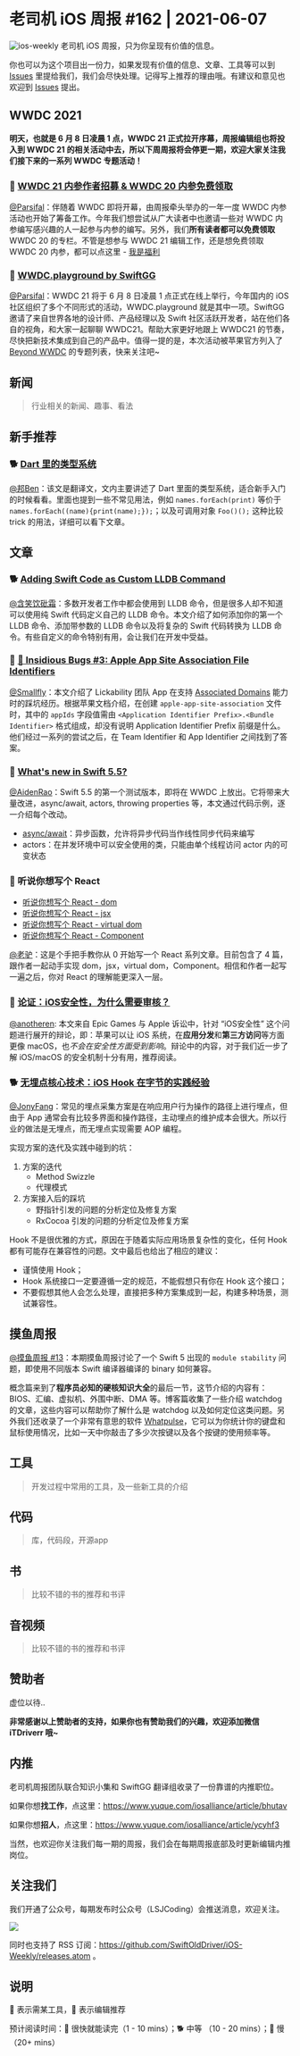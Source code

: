 # 老司机 iOS 周报 #162 | 2021-06-07

![ios-weekly](https://github.com/SwiftOldDriver/iOS-Weekly/blob/master/assets/ios-weekly.png?raw=true)
老司机 iOS 周报，只为你呈现有价值的信息。

你也可以为这个项目出一份力，如果发现有价值的信息、文章、工具等可以到 [Issues](https://github.com/SwiftOldDriver/iOS-Weekly/issues) 里提给我们，我们会尽快处理。记得写上推荐的理由哦。有建议和意见也欢迎到 [Issues](https://github.com/SwiftOldDriver/iOS-Weekly/issues) 提出。

## WWDC 2021

**明天，也就是 6 月 8 日凌晨 1 点，WWDC 21 正式拉开序幕，周报编辑组也将投入到 WWDC 21 的相关活动中去，所以下周周报将会停更一期，欢迎大家关注我们接下来的一系列 WWDC 专题活动！**

### 🌟 [WWDC 21 内参作者招募 & WWDC 20 内参免费领取](https://mp.weixin.qq.com/s/_VdIsQbnnwb1MQUTpAGOyA)

[@Parsifal](https://github.com/ParsifalC)：伴随着 WWDC 即将开幕，由周报牵头举办的一年一度 WWDC 内参活动也开始了筹备工作。今年我们想尝试从广大读者中也邀请一些对 WWDC 内参编写感兴趣的人一起参与内参的编写。另外，我们**所有读者都可以免费领取** WWDC 20 的专栏。不管是想参与 WWDC 21 编辑工作，还是想免费领取 WWDC 20 内参，都可以点这里 - [我是福利](https://mp.weixin.qq.com/s/_VdIsQbnnwb1MQUTpAGOyA)

### 🌟 [WWDC.playground by SwiftGG](https://swift.gg/wwdc/)

[@Parsifal](https://github.com/ParsifalC)：WWDC 21 将于 6 月 8 日凌晨 1 点正式在线上举行，今年国内的 iOS 社区组织了多个不同形式的活动，WWDC.playground 就是其中一项。SwiftGG 邀请了来自世界各地的设计师、产品经理以及 Swift 社区活跃开发者，站在他们各自的视角，和大家一起聊聊 WWDC21。帮助大家更好地跟上 WWDC21 的节奏，尽快把新技术集成到自己的产品中。值得一提的是，本次活动被苹果官方列入了 [Beyond WWDC](https://developer.apple.com/wwdc21/beyond-wwdc/) 的专题列表，快来关注吧~

## 新闻

> 行业相关的新闻、趣事、看法

## 新手推荐


### 🐕 [Dart 里的类型系统](https://mp.weixin.qq.com/s/aBOUm6E1CXGl-GyKP94TeA)

[@邦Ben](https://weibo.com/linwenbang)：该文是翻译文，文内主要讲述了 Dart 里面的类型系统，适合新手入门的时候看看。里面也提到一些不常见用法，例如 `names.forEach(print)` 等价于 `names.forEach((name){print(name);});`；以及可调用对象 `Foo()();` 这种比较 trick 的用法，详细可以看下文章。

## 文章

### 🐕 [Adding Swift Code as Custom LLDB Command](https://swiftsenpai.com/testing/add-custom-lldb/)

 [@含笑饮砒霜](https://weibo.com/chinafishnews/)：多数开发者工作中都会使用到 LLDB 命令，但是很多人却不知道可以使用纯 Swift 代码定义自己的 LLDB 命令。本文介绍了如何添加你的第一个 LLDB 命令、添加带参数的 LLDB 命令以及将复杂的 Swift 代码转换为 LLDB 命令。有些自定义的命令特别有用，会让我们在开发中受益。

### 🐎 [🐞 Insidious Bugs #3: Apple App Site Association File Identifiers](https://lickability.com/blog/insidious-bugs-number-3-apple-app-site-association-file/)

[@Smallfly](https://github.com/iostalks)：本文介绍了 Lickability 团队 App 在支持 [Associated Domains](https://developer.apple.com/documentation/xcode/supporting-associated-domains#Overview) 能力时的踩坑经历。根据苹果文档介绍，在创建 `apple-app-site-association` 文件时，其中的 `appIds` 字段值需由 `<Application Identifier Prefix>.<Bundle Identifier>` 格式组成，却没有说明 Application Identifier Prefix 前缀是什么。他们经过一系列的尝试之后，在 Team Identifier 和 App Identifier 之间找到了答案。

### 🐢 [What's new in Swift 5.5?](https://www.hackingwithswift.com/articles/233/whats-new-in-swift-5-5)

[@AidenRao](https://weibo.com/AidenRao)：Swift 5.5 的第一个测试版本，即将在 WWDC 上放出。它将带来大量改进，async/await, actors, throwing properties 等，本文通过代码示例，逐一介绍每个改动。

- [async/await](https://mp.weixin.qq.com/s/ofYWD4AHm8qR65n0P2mbeA)：异步函数，允许将异步代码当作线性同步代码来编写
- actors：在并发环境中可以安全使用的类，只能由单个线程访问 actor 内的可变状态

### 🐎 听说你想写个 React

* [听说你想写个 React - dom](https://mp.weixin.qq.com/s?__biz=Mzg4MjU2Mzc1MQ==&mid=2247485430&idx=1&sn=6c7e1c1f2e54299305a314a4f79e6422&chksm=cf55883ef8220128caf3c4b07ef53d1f40ce742af40c8a2aef1f5ced37b18d1e2df6934eb80b&token=269095387&lang=zh_CN#rd)
* [听说你想写个 React - jsx](https://mp.weixin.qq.com/s?__biz=Mzg4MjU2Mzc1MQ==&mid=2247485430&idx=2&sn=7b738f351870748af72fc7db14877082&chksm=cf55883ef8220128bc4923c1ab1c4d619bc71bcc57750ae9cc71fe56504cd04f4e3d270a8ec6&token=269095387&lang=zh_CN#rd)
* [听说你想写个 React - virtual dom](https://mp.weixin.qq.com/s?__biz=Mzg4MjU2Mzc1MQ==&mid=2247485507&idx=1&sn=43a4f84434da7e654e8f5fccbf4d1bb2&chksm=cf55878bf8220e9db00cd7c2587c47197c3580d25fe73e4d9fcfd6c468bf4ae7ce846b9eba89&token=269095387&lang=zh_CN#rd)
* [听说你想写个 React - Component](https://mp.weixin.qq.com/s?__biz=Mzg4MjU2Mzc1MQ==&mid=2247485599&idx=1&sn=f4665f943af6bc916b0d669e7783d2e5&chksm=cf558757f8220e4143282eb9f608e1727326ddb9b68ea0bff467ac1ed16c9e6803fc21e3d549&token=1155900023&lang=zh_CN#rd)

[@老驴](https://www.weibo.com/6090610445)：这是个手把手教你从 0 开始写一个 React 系列文章。目前包含了 4 篇，跟作者一起动手实现 dom，jsx，virtual dom，Component。相信和作者一起写一遍之后，你对 React 的理解能更深入一层。

### 🐢 [论证：iOS安全性，为什么需要审核？](https://juejin.cn/post/6967199105541996575)

[@anotheren](https://github.com/anotheren): 本文来自 Epic Games 与 Apple 诉讼中，针对 “iOS安全性” 这个问题进行展开的辩论，即：苹果可以让 iOS 系统，在**应用分发**和**第三方访问**等方面更像 macOS，也*不会在安全性方面受到影响*。辩论中的内容，对于我们近一步了解 iOS/macOS 的安全机制十分有用，推荐阅读。

### 🐕 [无埋点核心技术：iOS Hook 在字节的实践经验](https://juejin.cn/post/6968275950786215944?utm_source=gold_browser_extension#heading-0)

[@JonyFang](https://github.com/JonyFang)：常见的埋点采集方案是在响应用户行为操作的路径上进行埋点，但由于 App 通常会有比较多界面和操作路径，主动埋点的维护成本会很大。所以行业的做法是无埋点，而无埋点实现需要 AOP 编程。

实现方案的迭代及实践中碰到的坑：
1. 方案的迭代
    - Method Swizzle
    - 代理模式
2. 方案接入后的踩坑
    - 野指针引发的问题的分析定位及修复方案
    - RxCocoa 引发的问题的分析定位及修复方案

Hook 不是很优雅的方式，原因在于随着实际应用场景复杂性的变化，任何 Hook 都有可能存在兼容性的问题。文中最后也给出了相应的建议：
- 谨慎使用 Hook；
- Hook 系统接口一定要遵循一定的规范，不能假想只有你在 Hook 这个接口；
- 不要假想其他人会怎么处理，直接把多种方案集成到一起，构建多种场景，测试兼容性。

## 摸鱼周报

[@摸鱼周报 #13](https://mp.weixin.qq.com/s/qJG74OQsJ1VV1cB6fDX8TA)：本期摸鱼周报讨论了一个 Swift 5 出现的 `module stability` 问题，即使用不同版本 Swift 编译器编译的 binary 如何兼容。

概念篇来到了**程序员必知的硬核知识大全**的最后一节，这节介绍的内容有：BIOS、汇编、虚拟机、外围中断、DMA 等。博客篇收集了一些介绍 watchdog 的文章，这些内容可以帮助你了解什么是 watchdog 以及如何定位这类问题。另外我们还收录了一个非常有意思的软件 [Whatpulse](https://whatpulse.org/)，它可以为你统计你的键盘和鼠标使用情况，比如一天中你敲击了多少次按键以及各个按键的使用频率等。

## 工具

> 开发过程中常用的工具，及一些新工具的介绍

## 代码

> 库，代码段，开源app

## 书

> 比较不错的书的推荐和书评

## 音视频

> 比较不错的书的推荐和书评

## 赞助者

虚位以待..

**非常感谢以上赞助者的支持，如果你也有赞助我们的兴趣，欢迎添加微信 iTDriverr 哦~**

## 内推

老司机周报团队联合知识小集和 SwiftGG 翻译组收录了一份靠谱的内推职位。

如果你想**找工作**，点这里：https://www.yuque.com/iosalliance/article/bhutav

如果你想**招人**，点这里：https://www.yuque.com/iosalliance/article/ycyhf3

当然，也欢迎你关注我们每一期的周报，我们会在每期周报底部及时更新编辑内推岗位。

## 关注我们

我们开通了公众号，每期发布时公众号（LSJCoding）会推送消息，欢迎关注。

![](https://github.com/SwiftOldDriver/iOS-Weekly/blob/master/assets/qrcode_for_wechat.jpg?raw=true)

同时也支持了 RSS 订阅：https://github.com/SwiftOldDriver/iOS-Weekly/releases.atom 。

## 说明

🚧 表示需某工具，🌟 表示编辑推荐

预计阅读时间：🐎 很快就能读完（1 - 10 mins）；🐕 中等 （10 - 20 mins）；🐢 慢（20+ mins）